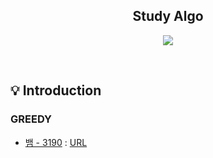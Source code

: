 <h2 align="middle">Study Algo</h2>
<p align="middle">
<p align="center">
  <img src="https://img.shields.io/badge/language-java-red.svg?style=flat-square"/>
</p>
<br>

## 💡 Introduction

### GREEDY

- [뱀 - 3190](src/main/java/baekjoon/greedy/q3190/Question3190_V3.java) : [URL](https://www.acmicpc.net/problem/3190)
